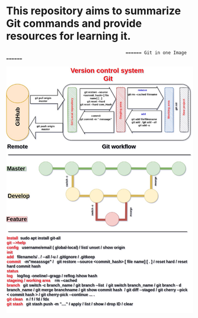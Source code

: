 # This repository aims to summarize Git commands and provide resources for learning it.


                                                 ====== Git in one Image ======
                           

![Git_Image](https://github.com/ismail-sobhy/Git_Commands/blob/main/Resources/Git_workflow.jpg)

